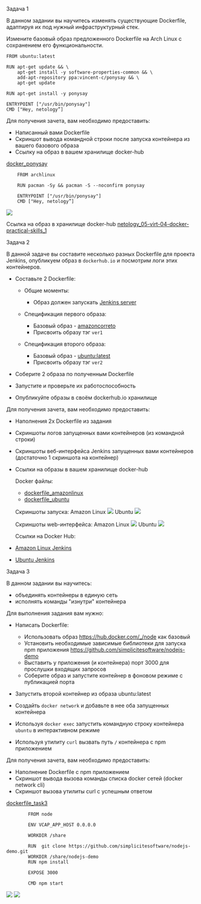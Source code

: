 Задача 1 

В данном задании вы научитесь изменять существующие Dockerfile, адаптируя их под нужный инфраструктурный стек.

Измените базовый образ предложенного Dockerfile на Arch Linux c сохранением его функциональности.

```text
FROM ubuntu:latest

RUN apt-get update && \
    apt-get install -y software-properties-common && \
    add-apt-repository ppa:vincent-c/ponysay && \
    apt-get update
 
RUN apt-get install -y ponysay

ENTRYPOINT ["/usr/bin/ponysay"]
CMD ["Hey, netology”]
```

Для получения зачета, вам необходимо предоставить:
- Написанный вами Dockerfile
- Скриншот вывода командной строки после запуска контейнера из вашего базового образа
- Ссылку на образ в вашем хранилище docker-hub

    
[docker_ponysay](dockerfile_ponysay)

```
    FROM archlinux
     
    RUN pacman -Sy && pacman -S --noconfirm ponysay
    
    ENTRYPOINT ["/usr/bin/ponysay"]
    CMD ["Hey, netology”]
```
![](task1_screen1.png)

Ссылка на образ в хранилище docker-hub [netology_05-virt-04-docker-practical-skills_1](https://hub.docker.com/r/prumyu/netology_05-virt-04-docker-practical-skills_1)


Задача 2 

В данной задаче вы составите несколько разных Dockerfile для проекта Jenkins, опубликуем образ в `dockerhub.io` и посмотрим логи этих контейнеров.

- Составьте 2 Dockerfile:

    - Общие моменты:
        - Образ должен запускать [Jenkins server](https://www.jenkins.io/download/)
        
    - Спецификация первого образа:
        - Базовый образ - [amazoncorreto](https://hub.docker.com/_/amazoncorretto)
        - Присвоить образу тэг `ver1` 
    
    - Спецификация второго образа:
        - Базовый образ - [ubuntu:latest](https://hub.docker.com/_/ubuntu)
        - Присвоить образу тэг `ver2` 

- Соберите 2 образа по полученным Dockerfile
- Запустите и проверьте их работоспособность
- Опубликуйте образы в своём dockerhub.io хранилище

Для получения зачета, вам необходимо предоставить:
- Наполнения 2х Dockerfile из задания
- Скриншоты логов запущенных вами контейнеров (из командной строки)
- Скриншоты веб-интерфейса Jenkins запущенных вами контейнеров (достаточно 1 скриншота на контейнер)
- Ссылки на образы в вашем хранилище docker-hub


    Docker файлы:

   - [dockerfile_amazonlinux](dockerfile_amazonlinux)
   - [dockerfile_ubuntu](dockerfile_ubuntu)

    Скриншоты запуска:
Amazon Linux
![](task2_screen2-amazonlinux.png)
Ubuntu
![](task2_screen4-ubuntu.png)

    Скриншоты web-интерфейса:
Amazon Linux
![](task2_screen3-amazonlinux.png)
Ubuntu
![](task2_screen5-ubuntu.png)

    Ссылки на Docker Hub:
- [Amazon Linux Jenkins](https://hub.docker.com/repository/docker/prumyu/amazon-jenkins)
- [Ubuntu Jenkins](https://hub.docker.com/repository/docker/prumyu/ubuntu-jenkins)

Задача 3 

В данном задании вы научитесь:
- объединять контейнеры в единую сеть
- исполнять команды "изнутри" контейнера

Для выполнения задания вам нужно:
- Написать Dockerfile: 
    - Использовать образ https://hub.docker.com/_/node как базовый
    - Установить необходимые зависимые библиотеки для запуска npm приложения https://github.com/simplicitesoftware/nodejs-demo
    - Выставить у приложения (и контейнера) порт 3000 для прослушки входящих запросов  
    - Соберите образ и запустите контейнер в фоновом режиме с публикацией порта

- Запустить второй контейнер из образа ubuntu:latest 
- Создайть `docker network` и добавьте в нее оба запущенных контейнера
- Используя `docker exec` запустить командную строку контейнера `ubuntu` в интерактивном режиме
- Используя утилиту `curl` вызвать путь `/` контейнера с npm приложением  

Для получения зачета, вам необходимо предоставить:
- Наполнение Dockerfile с npm приложением
- Скриншот вывода вызова команды списка docker сетей (docker network cli)
- Скриншот вызова утилиты curl с успешным ответом

[dockerfile_task3](dockerfile_task3)
```
        FROM node
        
        ENV VCAP_APP_HOST 0.0.0.0
        
        WORKDIR /share
        
        RUN  git clone https://github.com/simplicitesoftware/nodejs-demo.git
        WORKDIR /share/nodejs-demo 
        RUN npm install
        
        EXPOSE 3000
        
        CMD npm start
```
![](task3_screen6.png)
![](task3_screen7.png)